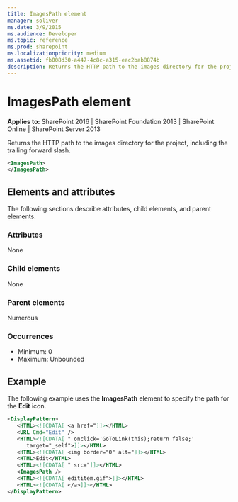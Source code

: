 ```yaml
---
title: ImagesPath element
manager: soliver
ms.date: 3/9/2015
ms.audience: Developer
ms.topic: reference
ms.prod: sharepoint
ms.localizationpriority: medium
ms.assetid: fb008d30-a447-4c8c-a315-eac2bab8874b
description: Returns the HTTP path to the images directory for the project, including the trailing forward slash.
---
```


# ImagesPath element

**Applies to:** SharePoint 2016 | SharePoint Foundation 2013 | SharePoint Online | SharePoint Server 2013
  
Returns the HTTP path to the images directory for the project, including the trailing forward slash.
  
```XML
<ImagesPath>
</ImagesPath>
```

## Elements and attributes

The following sections describe attributes, child elements, and parent elements.

### Attributes

None
   
### Child elements

None
   
### Parent elements

Numerous 
   
### Occurrences

- Minimum: 0 
- Maximum: Unbounded 
   
## Example

The following example uses the **ImagesPath** element to specify the path for the **Edit** icon. 
  
```XML
<DisplayPattern>
   <HTML><![CDATA[ <a href="]]></HTML>
   <URL Cmd="Edit" />
   <HTML><![CDATA[ " onclick='GoToLink(this);return false;' 
      target="_self">]]></HTML>
   <HTML><![CDATA[ <img border="0" alt="]]></HTML>
   <HTML>Edit</HTML>
   <HTML><![CDATA[ " src="]]></HTML>
   <ImagesPath />
   <HTML><![CDATA[ edititem.gif">]]></HTML>
   <HTML><![CDATA[ </a>]]></HTML>
</DisplayPattern>
```

<br/>
